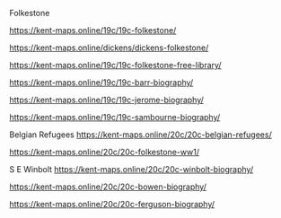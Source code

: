 Folkestone

https://kent-maps.online/19c/19c-folkestone/

https://kent-maps.online/dickens/dickens-folkestone/

https://kent-maps.online/19c/19c-folkestone-free-library/

https://kent-maps.online/19c/19c-barr-biography/

https://kent-maps.online/19c/19c-jerome-biography/

https://kent-maps.online/19c/19c-sambourne-biography/

Belgian Refugees https://kent-maps.online/20c/20c-belgian-refugees/

https://kent-maps.online/20c/20c-folkestone-ww1/

S E Winbolt https://kent-maps.online/20c/20c-winbolt-biography/

https://kent-maps.online/20c/20c-bowen-biography/

https://kent-maps.online/20c/20c-ferguson-biography/
